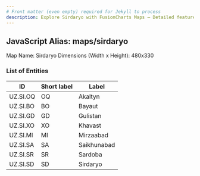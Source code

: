 ```yaml
---
# Front matter (even empty) required for Jekyll to process
description: Explore Sirdaryo with FusionCharts Maps – Detailed features for seamless integration. Try now & enhance your data visualization today! 
---
```


## JavaScript Alias: maps/sirdaryo

Map Name: Sirdaryo
Dimensions (Width x Height): 480x330







### List of Entities

ID | Short label | Label
---|---|---|
UZ.SI.OQ|OQ|Akaltyn
UZ.SI.BO|BO|Bayaut
UZ.SI.GD|GD|Gulistan
UZ.SI.XO|XO|Khavast
UZ.SI.MI|MI|Mirzaabad
UZ.SI.SA|SA|Saikhunabad
UZ.SI.SR|SR|Sardoba
UZ.SI.SD|SD|Sirdaryo